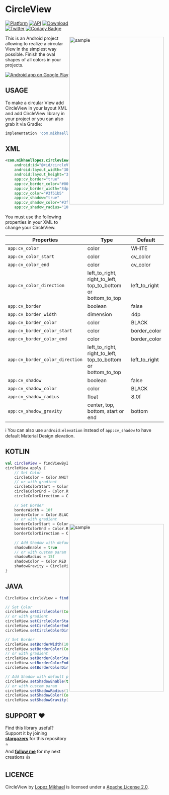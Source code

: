 CircleView
=================

<img src="/preview/preview.gif" alt="sample" title="sample" width="300" height="533" align="right" vspace="52" />

[![Platform](https://img.shields.io/badge/platform-android-green.svg)](http://developer.android.com/index.html)
[![API](https://img.shields.io/badge/API-14%2B-brightgreen.svg?style=flat)](https://android-arsenal.com/api?level=14)
[![Download](https://api.bintray.com/packages/lopspower/maven/com.mikhaellopez:circleview/images/download.svg?version=1.3.0)](https://bintray.com/lopspower/maven/com.mikhaellopez:circleview/1.3.0/link)
<br>
[![Twitter](https://img.shields.io/badge/Twitter-@LopezMikhael-blue.svg?style=flat)](http://twitter.com/lopezmikhael)
[![Codacy Badge](https://api.codacy.com/project/badge/Grade/1f1cf02d760848af8c6b63e7bb0a1db8)](https://app.codacy.com/app/lopspower/CircleView?utm_source=github.com&utm_medium=referral&utm_content=lopspower/CircleView&utm_campaign=Badge_Grade_Dashboard)

This is an Android project allowing to realize a circular View in the simplest way possible. Finish the oval shapes of all colors in your projects.

<a href="https://play.google.com/store/apps/details?id=com.mikhaellopez.lopspower">
  <img alt="Android app on Google Play" src="https://developer.android.com/images/brand/en_app_rgb_wo_45.png" />
</a>

USAGE
-----

To make a circular View add CircleView in your layout XML and add CircleView library in your project or you can also grab it via Gradle:

```groovy
implementation 'com.mikhaellopez:circleview:1.3.0'
```

XML
-----

```xml    
<com.mikhaellopez.circleview.CircleView
    android:id="@+id/circleView"
    android:layout_width="300dp"
    android:layout_height="300dp"
    app:cv_border="true"
    app:cv_border_color="#000000"
    app:cv_border_width="8dp"
    app:cv_color="#3f51b5"
    app:cv_shadow="true"
    app:cv_shadow_color="#3f51b5"
    app:cv_shadow_radius="10" />
```

You must use the following properties in your XML to change your CircleView.

| Properties                      | Type                                                         | Default       |
| ------------------------------- | ------------------------------------------------------------ | ------------- |
| `app:cv_color`                  | color                                                        | WHITE         |
| `app:cv_color_start`            | color                                                        | cv_color      |
| `app:cv_color_end`              | color                                                        | cv_color      |
| `app:cv_color_direction`        | left_to_right, right_to_left, top_to_bottom or bottom_to_top | left_to_right |
| `app:cv_border`                 | boolean                                                      | false         |
| `app:cv_border_width`           | dimension                                                    | 4dp           |
| `app:cv_border_color`           | color                                                        | BLACK         |
| `app:cv_border_color_start`     | color                                                        | border_color  |
| `app:cv_border_color_end`       | color                                                        | border_color  |
| `app:cv_border_color_direction` | left_to_right, right_to_left, top_to_bottom or bottom_to_top | left_to_right |
| `app:cv_shadow`                 | boolean                                                      | false         |
| `app:cv_shadow_color`           | color                                                        | BLACK         |
| `app:cv_shadow_radius`          | float                                                        | 8.0f          |
| `app:cv_shadow_gravity`         | center, top, bottom, start or end                            | bottom        |

:information_source: You can also use `android:elevation` instead of `app:cv_shadow` to have default Material Design elevation.

KOTLIN
-----

<img src="/preview/capture.png" alt="sample" title="sample" width="300" height="533" align="right" vspace="200" />

```kotlin
val circleView = findViewById<CircleView>(R.id.circleView)
circleView.apply {
    // Set Color
    circleColor = Color.WHITE
    // or with gradient
    circleColorStart = Color.BLACK
    circleColorEnd = Color.RED
    circleColorDirection = CircleView.GradientDirection.TOP_TO_BOTTOM
    
    // Set Border
    borderWidth = 10f
    borderColor = Color.BLACK
    // or with gradient
    borderColorStart = Color.BLACK
    borderColorEnd = Color.RED
    borderColorDirection = CircleView.GradientDirection.TOP_TO_BOTTOM
    
    // Add Shadow with default param
    shadowEnable = true
    // or with custom param
    shadowRadius = 15f
    shadowColor = Color.RED
    shadowGravity = CircleView.ShadowGravity.CENTER
}
```

JAVA
-----

```java
CircleView circleView = findViewById(R.id.circleView);

// Set Color
circleView.setCircleColor(Color.WHITE);
// or with gradient
circleView.setCircleColorStart(Color.BLACK);
circleView.setCircleColorEnd(Color.RED);
circleView.setCircleColorDirection(CircleView.GradientDirection.TOP_TO_BOTTOM);

// Set Border
circleView.setBorderWidth(10f);
circleView.setBorderColor(Color.BLACK);
// or with gradient
circleView.setBorderColorStart(Color.BLACK);
circleView.setBorderColorEnd(Color.RED);
circleView.setBorderColorDirection(CircleView.GradientDirection.TOP_TO_BOTTOM);

// Add Shadow with default param
circleView.setShadowEnable(true);
// or with custom param
circleView.setShadowRadius(15f);
circleView.setShadowColor(Color.RED);
circleView.setShadowGravity(CircleView.ShadowGravity.CENTER);
```

SUPPORT ❤️
-----

Find this library useful? Support it by joining [**stargazers**](https://github.com/lopspower/CircleView/stargazers) for this repository ⭐️
<br/>
And [**follow me**](https://github.com/lopspower?tab=followers) for my next creations 👍

LICENCE
-----

CircleView by [Lopez Mikhael](http://mikhaellopez.com/) is licensed under a [Apache License 2.0](http://www.apache.org/licenses/LICENSE-2.0).
